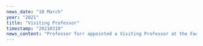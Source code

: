```yaml
---
news_date: "10 March"
year: "2021"
title: "Visiting Professor"
timestamp: "20210310"
news_content: "Professor Torr appointed a Visiting Professor at the Faculty of Technology, Design and Environment, Oxford Brookes University” 
---
```

